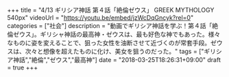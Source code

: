 +++
title =  "4/13 ギリシア神話 第４話「絶倫ゼウス」 GREEK MYTHOLOGY 540px"
videoUrl = "https://youtu.be/embed/jzWcDqGncyk?rel=0"
categories = ["社会"]
description = "動画でギリシア神話を学ぶ！第４話「絶倫ゼウス」。ギリシャ神話の最高神・ゼウスは、最も好色な神でもあった。様々なものに姿を変えることで、狙った女性を油断させて近づくのが常套手段。ゼウスは、次々と想像を超えたものに化け、美女を狙うのだった。"
tags = ["ギリシア神話","絶倫","ゼウス","最高神"]
date = "2018-03-25T18:26:31+09:00"
draft = true
+++

